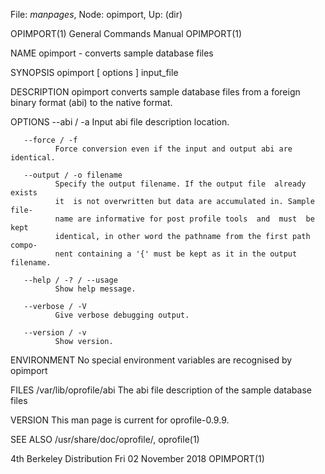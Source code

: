File: *manpages*,  Node: opimport,  Up: (dir)

OPIMPORT(1)                 General Commands Manual                OPIMPORT(1)



NAME
       opimport - converts sample database files

SYNOPSIS
       opimport [ options ] input_file

DESCRIPTION
       opimport  converts  sample  database files from a foreign binary format
       (abi) to the native format.


OPTIONS
       --abi / -a
              Input abi file description location.

       --force / -f
              Force conversion even if the input and output abi are identical.

       --output / -o filename
              Specify the output filename. If the output file  already  exists
              it  is not overwritten but data are accumulated in. Sample file‐
              name are informative for post profile tools  and  must  be  kept
              identical, in other word the pathname from the first path compo‐
              nent containing a '{' must be kept as it in the output filename.

       --help / -? / --usage
              Show help message.

       --verbose / -V
              Give verbose debugging output.

       --version / -v
              Show version.


ENVIRONMENT
       No special environment variables are recognised by opimport


FILES
       /var/lib/oprofile/abi
              The abi file description of the sample database files


VERSION
       This man page is current for oprofile-0.9.9.


SEE ALSO
       /usr/share/doc/oprofile/, oprofile(1)



4th Berkeley Distribution    Fri 02 November 2018                  OPIMPORT(1)

